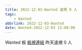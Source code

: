 ```yaml
---
title: 2022-12-03-Wanted 違規 0 人
tags:
    - Wanted
abbrlink: 2022-12-03-Wanted
date: Wanted-2022-12-03 12:00:00
---
```

Wanted 板 [板規連結](https://www.ptt.cc/bbs/Wanted/M.1608829773.A.D3B.html)
昨天違規 0 人
